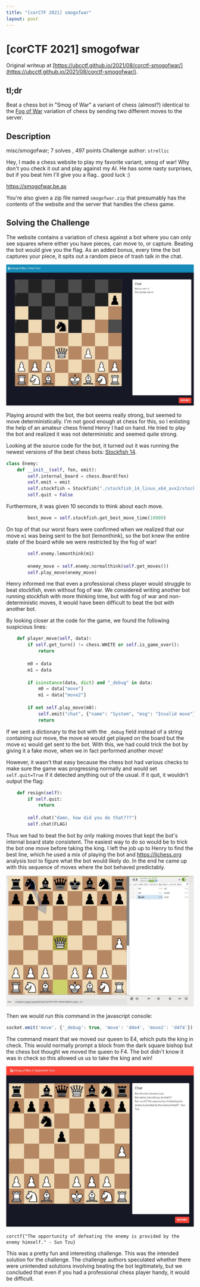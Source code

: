 ```yaml
---
title: "[corCTF 2021] smogofwar"
layout: post
---
```


# [corCTF 2021] smogofwar

Original writeup at [https://ubcctf.github.io/2021/08/corctf-smogofwar/](https://ubcctf.github.io/2021/08/corctf-smogofwar/).

## tl;dr

Beat a chess bot in "Smog of War" a variant of chess (almost?) identical to the
[Fog of War](https://en.wikipedia.org/wiki/Dark_chess) variation of chess by sending two different moves to the server.

## Description

misc/smogofwar; 7 solves , 497 points
Challenge author: `strellic`

Hey, I made a chess website to play my favorite variant, smog of war!
Why don't you check it out and play against my AI. He has some nasty surprises,
but if you beat him I'll give you a flag.. good luck :)

<https://smogofwar.be.ax>

You're also given a zip file named `smogofwar.zip` that presumably has the
contents of the website and the server that handles the chess game.

## Solving the Challenge

The website contains a variation of chess against a bot where you can only see
squares where either you have pieces, can move to, or capture.
Beating the bot would give you the flag.
As an added bonus, every time the bot captures your piece, it spits out a
random piece of trash talk in the chat.

![example](/assets/images/corctf2021/smogofwar/example.jpg)

Playing around with the bot, the bot seems really strong, but seemed to move
deterministically. I'm not good enough at chess for this, so I
enlisting the help of an amateur chess friend Henry I had on hand.
He tried to play the bot and realized it was not deterministic and seemed quite 
strong.

Looking at the source code for the bot, it turned out it was running the newest 
versions of the best chess bots: 
[Stockfish 14](https://stockfishchess.org/blog/2021/stockfish-14/).

```python
class Enemy:
    def __init__(self, fen, emit):
        self.internal_board = chess.Board(fen)
        self.emit = emit
        self.stockfish = Stockfish("./stockfish_14_linux_x64_avx2/stockfish_14_x64_avx2", parameters={"Threads": 4})
        self.quit = False
```

Furthermore, it was given 10 seconds to think about each move.
```python
        best_move = self.stockfish.get_best_move_time(10000)
```

On top of that our worst fears were confirmed when we realized that our move
`m1` was being sent to the bot (lemonthink), so the bot knew the entire state 
of the board while we were restricted by the fog of war!
```python
        self.enemy.lemonthink(m1)

        enemy_move = self.enemy.normalthink(self.get_moves())
        self.play_move(enemy_move)
```

Henry informed me that even a professional chess player would struggle to beat
stockfish, even without fog of war. We considered writing
another bot running stockfish with more thinking time, but with fog of war and 
non-deterministic moves, it would have been difficult to beat the bot with 
another bot.

By looking closer at the code for the game, we found the following suspicious lines:
```python
    def player_move(self, data):
        if self.get_turn() != chess.WHITE or self.is_game_over():
            return

        m0 = data
        m1 = data

        if isinstance(data, dict) and "_debug" in data:
            m0 = data["move"]
            m1 = data["move2"]

        if not self.play_move(m0):
            self.emit("chat", {"name": "System", "msg": "Invalid move"})
            return
```
If we sent a dictionary to the bot with the `_debug` field instead of a string
containing our move, the move `m0` would get played on the board but the move 
`m1` would get sent to the bot. With this, we had could trick the bot by giving it a fake
move, when we in fact performed another move!

However, it wasn't that easy because the chess bot had various checks to make
sure the game was progressing normally and would set `self.quit=True` if it
detected anything out of the usual. If it quit, it wouldn't output the flag:
```python
    def resign(self):
        if self.quit:
            return

        self.chat("damn, how did you do that???")
        self.chat(FLAG)
```

Thus we had to beat the bot by only making moves that kept the bot's internal
board state consistent. The easiest way to do so would be to trick the bot one
move before taking the king. I left the job up to Henry to find the best line,
which he used a mix of playing the bot and <https://lichess.org> analysis tool
to figure what the bot would likely do. In the end he came up with this sequence
of moves where the bot behaved predictably.

![winning](/assets/images/corctf2021/smogofwar/winning.jpg)

Then we would run this command in the javascript console:
```javascript
socket.emit('move', {'_debug': true, 'move': 'd4e4', 'move2': 'd4f4'})
```
The command meant that we moved our queen to E4, which puts the king in check.
This would normally prompt a block from the dark square bishop but the chess
bot thought we moved the queen to F4. The bot didn't know it was in check
so this allowed us us to take the king and win!

![wonned](/assets/images/corctf2021/smogofwar/wonned.jpg)

```
corctf{"The opportunity of defeating the enemy is provided by the enemy himself." - Sun Tzu}
```

This was a pretty fun and interesting challenge.
This was the intended solution for the challenge.
The challenge authors speculated whether there were unintended
solutions involving beating the bot legitimately, but we concluded that even if
you had a professional chess player handy, it would be difficult.
